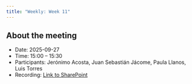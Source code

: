 ```yaml
---
title: "Weekly: Week 11"
---
```


## About the meeting

- Date: 2025-09-27
- Time: 15:00 – 15:30
- Participants: Jerónimo Acosta, Juan Sebastián Jácome, Paula Llanos, Luis Torres
- Recording: [Link to SharePoint][recording]

[recording]:
    <https://eafit.sharepoint.com/:v:/s/Rizu/EVfCN-_CM6hOiG8RZNowC_gBFT2qjtLcx0W22F0geBgSFA?e=qoQiRS>
